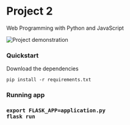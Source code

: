 # Project 2

Web Programming with Python and JavaScript

<img src="messaging.gif" alt="Project demonstration">

<h3>Quickstart</h3>

Download the dependencies<br>

```
pip install -r requirements.txt
```

<h3>Running app<h3>

```
export FLASK_APP=application.py
flask run
```